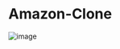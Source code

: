 # Amazon-Clone
![image](https://github.com/user-attachments/assets/c890b6c7-a303-4b9c-a207-0e1f6f06e82f)

